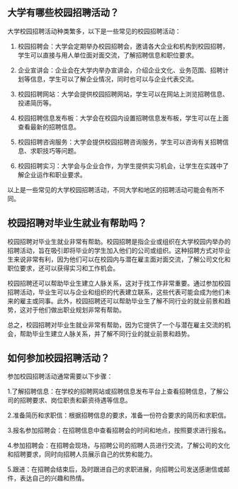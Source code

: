 ## 大学有哪些校园招聘活动？
大学校园招聘活动种类繁多，以下是一些常见的校园招聘活动：

1. 校园招聘会：大学会定期举办校园招聘会，邀请各大企业和机构到校园招聘，学生可以直接与用人单位面对面交流，了解招聘信息和职位要求。

2. 企业宣讲会：企业会在大学内举办宣讲会，介绍企业文化、业务范围、招聘计划等信息，学生可以了解企业情况，同时也可以与企业代表交流。

3. 校园招聘网站：大学会提供校园招聘网站，学生可以在网站上浏览招聘信息、投递简历等。

4. 校园招聘信息发布板：大学会在校园内设置招聘信息发布板，学生可以在上面查看最新的招聘信息。

5. 校园招聘咨询服务：大学会提供校园招聘咨询服务，学生可以咨询有关招聘信息、求职技巧等问题。

6. 校园招聘实习：大学会与企业合作，为学生提供实习机会，让学生在实践中了解企业运作和职业要求。

以上是一些常见的大学校园招聘活动，不同大学和地区的招聘活动可能会有所不同。
## 校园招聘对毕业生就业有帮助吗？
校园招聘对毕业生就业非常有帮助。校园招聘是指企业或组织在大学校园内举办的招聘活动，旨在吸引即将毕业的学生加入他们的公司或组织。这种招聘方式对毕业生来说非常有利，因为他们可以在校园内与潜在雇主面对面交流，了解公司文化和职位要求，还可以获得实习和工作机会。

校园招聘还可以帮助毕业生建立人脉关系，这对于找工作非常重要。通过参加校园招聘活动，毕业生可以与企业和组织的代表建立联系，这些代表可能会成为他们未来的雇主或同事。此外，校园招聘还可以帮助毕业生了解不同行业的就业前景和趋势，这对于他们做出职业规划非常有帮助。

总之，校园招聘对毕业生就业非常有帮助，因为它提供了一个与潜在雇主交流的机会，帮助毕业生建立人脉关系，并了解不同行业的就业前景和趋势。
## 如何参加校园招聘活动？
参加校园招聘活动通常需要以下步骤：

1.了解招聘信息：在学校的招聘网站或招聘信息发布平台上查看招聘信息，了解公司的招聘要求、岗位职责和薪资待遇等信息。

2.准备简历和求职信：根据招聘信息的要求，准备一份符合要求的简历和求职信。

3.报名参加招聘会：在招聘信息中查看招聘会的时间和地点，按照要求进行报名。

4.参加招聘会：在招聘会现场，与招聘公司的招聘人员进行交流，了解公司的文化和招聘要求，同时向招聘人员展示自己的优势和能力。

5.跟进：在招聘会结束后，及时跟进自己的求职进展，向招聘公司发送感谢信或邮件，表达自己的兴趣和热情。
